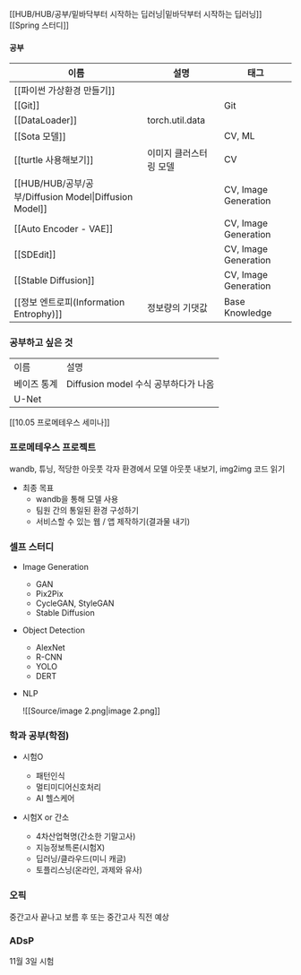 [[HUB/HUB/공부/밑바닥부터 시작하는 딥러닝|밑바닥부터 시작하는 딥러닝]]
[[Spring 스터디]]
#### 공부
|이름|설명|태그|
|---|---|---|
|[[파이썬 가상환경 만들기]]|||
|[[Git]]||Git|
|[[DataLoader]]|torch.util.data||
|[[Sota 모델]]||CV, ML|
|[[turtle 사용해보기]]|이미지 클러스터링 모델|CV|
|[[HUB/HUB/공부/공부/Diffusion Model\|Diffusion Model]]||CV, Image Generation|
|[[Auto Encoder - VAE]]||CV, Image Generation|
|[[SDEdit]]||CV, Image Generation|
|[[Stable Diffusion]]||CV, Image Generation|
|[[정보 엔트로피(Information Entrophy)]]|정보량의 기댓값|Base Knowledge|
  
  
### 공부하고 싶은 것
|   |   |
|---|---|
|이름|설명|
|베이즈 통계|Diffusion model 수식 공부하다가 나옴|
|U-Net||
[[10.05 프로메테우스 세미나]]
  
  
### 프로메테우스 프로젝트
wandb, 튜닝, 적당한 아웃풋
각자 환경에서 모델 아웃풋 내보기, img2img 코드 읽기
  
- 최종 목표
    - wandb을 통해 모델 사용
    - 팀원 간의 통일된 환경 구성하기
    - 서비스할 수 있는 웹 / 앱 제작하기(결과물 내기)
  
### 셀프 스터디
- Image Generation
    - GAN
    - Pix2Pix
    - CycleGAN, StyleGAN
    - Stable Diffusion
- Object Detection
    - AlexNet
    - R-CNN
    - YOLO
    - DERT
- NLP
    
    ![[Source/image 2.png|image 2.png]]
    
  
### 학과 공부(학점)
- 시험O
    - 패턴인식
    - 멀티미디어신호처리
    - AI 헬스케어
  
- 시험X or 간소
    - 4차산업혁명(간소한 기말고사)
    - 지능정보특론(시험X)
    - 딥러닝/클라우드(미니 캐글)
    - 토플리스닝(온라인, 과제와 유사)
  
### 오픽
중간고사 끝나고 보름 후 또는 중간고사 직전 예상
  
### ADsP
11월 3일 시험